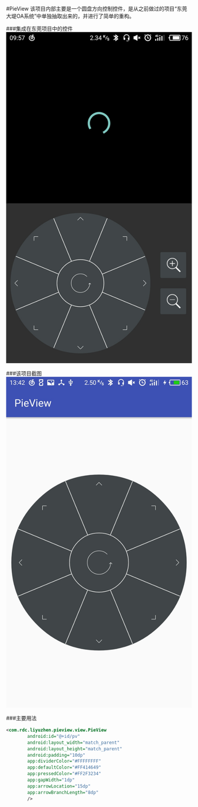 #PieView
该项目内部主要是一个圆盘方向控制控件，是从之前做过的项目“东莞大堤OA系统”中单独抽取出来的，并进行了简单的重构。

###集成在东莞项目中的控件
![image](https://github.com/liyuzhen/PieView/raw/master/screenshots/first.jpg)

###该项目截图
![image](https://github.com/liyuzhen/PieView/raw/master/screenshots/second.jpg)

###主要用法
```xml
<com.rdc.liyuzhen.pieview.view.PieView
        android:id="@+id/pv"
        android:layout_width="match_parent"
        android:layout_height="match_parent"
        android:padding="10dp"
        app:dividerColor="#FFFFFFFF"
        app:defaultColor="#FF414649"
        app:pressedColor="#FF2F3234"
        app:gapWidth="1dp"
        app:arrowLocation="15dp"
        app:arrowBranchLength="8dp"
        />
```
